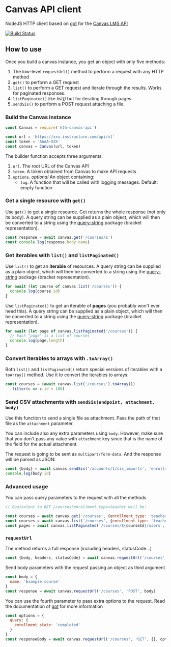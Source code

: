 # Canvas API client

NodeJS HTTP client based on [got](https://github.com/sindresorhus/got) for the [Canvas LMS API](https://canvas.instructure.com/doc/api/)

[![Build Status](https://travis-ci.org/KTH/canvas-api.svg?branch=master)](https://travis-ci.org/KTH/canvas-api)


## How to use

Once you build a canvas instance, you get an object with only five methods:

1. The low-level `requestUrl()` method to perform a request with any HTTP method
2. `get()` to perform a GET request
3. `list()` to perform a GET request and iterate through the results. Works for paginated responses.
4. `listPaginated()` like *list()* but for iterating through pages
5. `sendSis()` to perform a POST request attaching a file.

### Build the Canvas instance

``` js
const Canvas = require('kth-canvas-api')

const url = 'https://xxx.instructure.com/api/v1'
const token = 'AAAA~XXX'
const canvas = Canvas(url, token)
```

The builder function accepts three arguments:

1. `url`. The root URL of the Canvas API
2. `token`. A token obtained from Canvas to make API requests
3. `options`. *optional* An object containing:
   - `log`. A function that will be called with logging messages. Default: empty function

### Get a single resource with `get()`

Use `get()` to get a single resource. Get returns the whole response (not only its body). A query string can be supplied as a plain object, which will then be converted to a string using the [query-string](https://github.com/sindresorhus/query-string) package (bracket representation).

``` js
const response = await canvas.get('/courses/1')
const console.log(response.body.name)
```

### Get iterables with `list()` and `listPaginated()`

Use `list()` to get an **iterable** of resources. A query string can be supplied as a plain object, which will then be converted to a string using the [query-string](https://github.com/sindresorhus/query-string) package (bracket representation).

``` js
for await (let course of canvas.list('/courses')) {
  console.log(course.id)
}
```

Use `listPaginated()` to get an iterable of **pages** (you probably won't ever need this). A query string can be supplied as a plain object, which will then be converted to a string using the [query-string](https://github.com/sindresorhus/query-string) package (bracket representation).

```js
for await (let page of canvas.listPaginated('/courses')) {
  // Each "page" is a list of courses
  console.log(page.length)
}

```

### Convert iterables to arrays with `.toArray()`

Both `list()` and `listPaginated()` return special versions of iterables with a `toArray()` method. Use it to convert the iterables to arrays:

``` javascript
const courses = (await canvas.list('/courses').toArray())
  .filter(c => c.id < 100)
```

### Send CSV attachments with `sendSis(endpoint, attachment, body)`

Use this function to send a single file as attachment. Pass the path of that file as the `attachment` parameter.

You can include also any extra parameters using `body`. However, make sure that you don't pass any value with `attachment` key since that is the name of the field for the actual attachment.

The request is going to be sent as `multipart/form-data`. And the response will be parsed as JSON:

```javascript
const {body} = await canvas.sendSis('/accounts/1/sis_imports', 'enrollments.csv', {})
console.log(body.id)
```


### Advanced usage

You can pass query parameters to the request with all the methods

```js
// Equivalent to GET /courses?enrollment_type=teacher will be:

const courses = await canvas.get('/courses', {enrollment_type: 'teacher'})
const courses = await canvas.list('/courses', {enrollment_type: 'teacher'})
const pages = await canvas.listPaginated(`/courses/${courseId}/users`, new URLSearchParams([['include[]', 'avatar_url'], ['include[]', 'uuid']]))

```

### `requestUrl`

The method returns a full response (including headers, statusCode...)

```js
const {body, headers, statusCode} = await canvas.requestUrl('/courses', 'POST')
```

Send body parameters with the request passing an object as third argument

```js
const body = {
  name: 'Example course'
}
const response = await canvas.requestUrl('/courses', 'POST', body)

```

You can use the fourth parameter to pass extra options to the request. Read the documentation of [got](https://github.com/sindresorhus/got) for more information

``` js
const options = {
  query: {
    enrollment_state: 'completed'
  }
}
const responseBody = await canvas.requestUrl('/courses', 'GET', {}, options)
```
